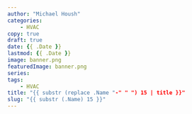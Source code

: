 ```yaml
---
author: "Michael Housh"
categories:
    - HVAC
copy: true
draft: true
date: {{ .Date }}
lastmod: {{ .Date }}
image: banner.png
featuredImage: banner.png
series:
tags:
    - HVAC
title: "{{ substr (replace .Name "-" " ") 15 | title }}"
slug: "{{ substr (.Name) 15 }}"
---
```

